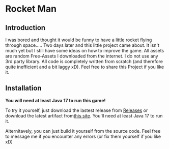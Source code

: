 
# Rocket Man

## Introduction
I was bored and thought it would be funny to have a little rocket flying through space..... Two days later and this little project came about. It isn't much yet but I still have some ideas on how to improve the game. All assets are random Free-Assets I downloaded from the internet. I do not use any 3rd party library. All code is completely written from scratch (and therefore quite inefficient and a bit laggy xD). Feel free to share this Project if you like it.

## Installation
**You will need at least Java 17 to run this game!**

To try it yourself, just download the lastest release from [Releases](https://github.com/Prinz-Autistimus/rocketman/releases) or download the latest artifact from[this site](https://github.com/Prinz-Autistimus/rocketman/tree/master/out/artifacts/Rocket_Man_jar). You'll need at least Java 17 to run it.

Alternitavely, you can just build it yourself from the source code. Feel free to message me if you encounter any errors (or fix them yourself if you like xD)
